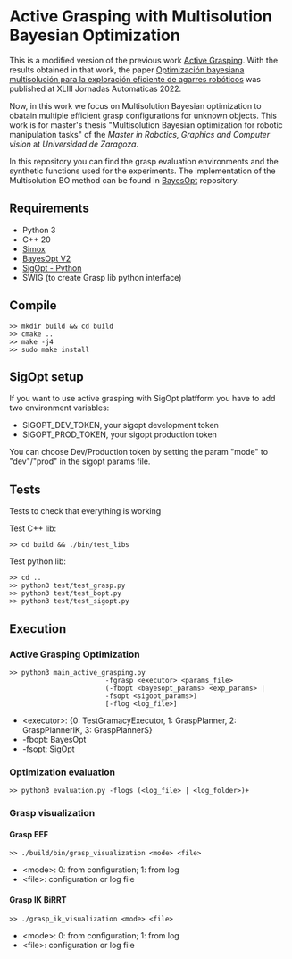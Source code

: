 # Active Grasping with Multisolution Bayesian Optimization

This is a modified version of the previous work [Active Grasping](https://github.com/nachoh8/active-grasping). With the results obtained in that work, the paper [Optimización bayesiana multisolución para la exploración eficiente de agarres robóticos](http://hdl.handle.net/2183/31496) was published at XLIII Jornadas Automaticas 2022.

Now, in this work we focus on Multisolution Bayesian optimization to obatain multiple efficient grasp configurations for unknown objects.
This work is for master's thesis "Multisolution Bayesian optimization for robotic manipulation tasks" of the _Master in Robotics, Graphics and Computer vision_ at _Universidad de Zaragoza_.

In this repository you can find the grasp evaluation environments and the synthetic functions used for the experiments. The implementation of the Multisolution BO method can be found in [BayesOpt](https://github.com/rmcantin/bayesoptpro) repository.

## Requirements

* Python 3
* C++ 20
* [Simox](https://gitlab.com/Simox/simox)
* [BayesOpt V2](https://github.com/rmcantin/bayesoptpro)
* [SigOpt - Python](https://sigopt.com/)
* SWIG (to create Grasp lib python interface)

## Compile

    >> mkdir build && cd build
    >> cmake ..
    >> make -j4
    >> sudo make install

## SigOpt setup

If you want to use active grasping with SigOpt platfform you have to add two environment variables:

* SIGOPT_DEV_TOKEN, your sigopt development token
* SIGOPT_PROD_TOKEN, your sigopt production token

You can choose Dev/Production token by setting the param "mode" to "dev"/"prod" in the sigopt params file.

## Tests

Tests to check that everything is working

Test C++ lib:

    >> cd build && ./bin/test_libs

Test python lib:

    >> cd ..
    >> python3 test/test_grasp.py
    >> python3 test/test_bopt.py
    >> python3 test/test_sigopt.py

## Execution

### Active Grasping Optimization

    >> python3 main_active_grasping.py
                            -fgrasp <executor> <params_file>
                            (-fbopt <bayesopt_params> <exp_params> |
                            -fsopt <sigopt_params>)
                            [-flog <log_file>]

* <executor\>: {0: TestGramacyExecutor, 1: GraspPlanner, 2: GraspPlannerIK, 3: GraspPlannerS}
* -fbopt: BayesOpt
* -fsopt: SigOpt

### Optimization evaluation

    >> python3 evaluation.py -flogs (<log_file> | <log_folder>)+

### Grasp visualization

#### Grasp EEF

    >> ./build/bin/grasp_visualization <mode> <file>

* <mode\>: 0: from configuration; 1: from log
* <file\>: configuration or log file

#### Grasp IK BiRRT

    >> ./grasp_ik_visualization <mode> <file>

* <mode\>: 0: from configuration; 1: from log
* <file\>: configuration or log file
